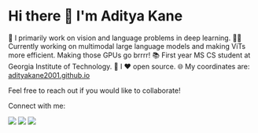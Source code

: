 # Hi there 👋 I'm Aditya Kane

<!--
**AdityaKane2001/AdityaKane2001** is a ✨ _special_ ✨ repository because its `README.md` (this file) appears on your GitHub profile.-->

🔬 I primarily work on vision and language problems in deep learning. 
👨‍💻 Currently working on multimodal large language models and making ViTs more efficient. Making those GPUs go brrrr!
📚 First year MS CS student at Georgia Institute of Technology.
🤗 I :heart: open source.
🌐 My coordinates are: [adityakane2001.github.io](https://adityakane2001.github.io/)

Feel free to reach out if you would like to collaborate!

Connect with me:

<a href="https://mail.google.com/mail/u/0/?fs=1&tf=cm&source=mailto&to=adityakane1@gmail.com" target="_blank"><img src="https://img.shields.io/badge/Gmail-D14836?style=for-the-badge&logo=gmail&logoColor=white"></a> 
<a href="https://www.linkedin.com/in/aditya-kane/" target="_blank"><img src="https://img.shields.io/badge/LinkedIn-0077B5?style=for-the-badge&logo=linkedin&logoColor=white"></a>
<a href="https://twitter.com/adityakane1" target="_blank"><img src="https://img.shields.io/badge/Twitter-1DA1F2?style=for-the-badge&logo=twitter&logoColor=white"></a>

<!-- ![https://img.shields.io/badge/LinkedIn-0077B5?style=for-the-badge&logo=linkedin&logoColor=white](https://www.linkedin.com/in/aditya-kane/) ![https://img.shields.io/badge/Twitter-1DA1F2?style=for-the-badge&logo=twitter&logoColor=white](https://twitter.com/adityakane1)
 -->
